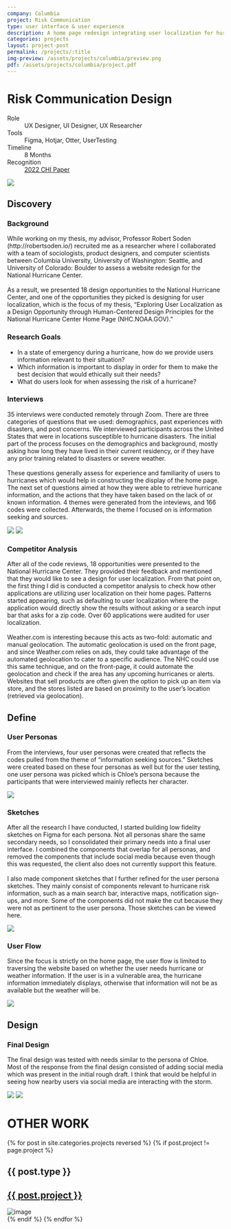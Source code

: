 ```yaml
---
company: Columbia
project: Risk Communication
type: user interface & user experience
description: A home page redesign integrating user localization for hurricane risk communication.
categories: projects
layout: project-post
permalink: /projects/:title
img-preview: /assets/projects/columbia/preview.png
pdf: /assets/projects/columbia/project.pdf
---
```


<!-- Project Section -->
<h1 class="main-title">Risk Communication Design</h1>
<section class="container-section fade-in">
    <div class="project-content">
      <section>
        <dl>
          <div>
            <dt>Role</dt>
            <dd>UX Designer, UI Designer, UX Researcher</dd>
          </div>
          <div>
            <dt>Tools</dt>
            <dd>Figma, Hotjar, Otter, UserTesting</dd>
          </div>
          <div>
            <dt>Timeline</dt>
            <dd>8 Months</dd>
          </div>
          <div>
            <dt>Recognition</dt>
            <dd><a href="https://dl.acm.org/doi/abs/10.1145/3491102.3502101">2022 CHI Paper</a></dd>
          </div>
        </dl>
        <img src="/assets/projects/columbia/columbia-01.png"/>
      </section>
      <section>
        <h2>Discovery</h2>
        <h3>Background</h3>
        <p>While working on my thesis, my advisor, Professor Robert Soden (http://robertsoden.io/) recruited me as a researcher where I collaborated with a team of sociologists, product designers, and computer scientists between Columbia University, University of Washington: Seattle, and University of Colorado: Boulder to assess a website redesign for the National Hurricane Center.
        <br><br>
        As a result, we presented 18 design opportunities to the National Hurricane Center, and one of the opportunities they picked is designing for user localization, which is the focus of my thesis, “Exploring User Localization as a Design Opportunity through Human-Centered Design Principles for the National Hurricane Center Home Page (NHC.NOAA.GOV).”
        </p>
        <h3>Research Goals</h3>
        <ul>
			<li>In a state of emergency during a hurricane, how do we provide users information relevant to their situation?</li>
			<li>Which information is important to display in order for them to make the best decision that would ethically suit their needs?</li>
			<li>What do users look for when assessing the risk of a hurricane?</li>
        </ul>
        <h3>Interviews</h3>
        <p>35 interviews were conducted remotely through Zoom. There are three categories of questions that we used: demographics, past experiences with disasters, and post concerns. We interviewed participants across the United States that were in locations susceptible to hurricane disasters. The initial part of the process focuses on the demographics and background, mostly asking how long they have lived in their current residency, or if they have any prior training related to disasters or severe weather.
        <br><br>
        These questions generally assess for experience and familiarity of users to hurricanes which would help in constructing the display of the home page. The next set of questions aimed at how they were able to retrieve hurricane information, and the actions that they have taken based on the lack of or known information. 4 themes were generated from the inteviews, and 166 codes were collected. Afterwards, the theme I focused on is information seeking and sources.
    	</p>
        <img src="/assets/projects/columbia/columbia-02.png"/>
        <img src="/assets/projects/columbia/columbia-03.png"/>
        <h3>Competitor Analysis</h3>
        <p>After all of the code reviews, 18 opportunities were presented to the National Hurricane Center. They provided their feedback and mentioned that they would like to see a design for user localization. From that point on, the first thing I did is conducted a competitor analysis to check how other applications are utilizing user localization on their home pages. Patterns started appearing, such as defaulting to user localization where the application would directly show the results without asking or a search input bar that asks for a zip code. Over 60 applications were audited for user localization.
        <br><br>
        Weather.com is interesting because this acts as two-fold: automatic and manual geolocation. The automatic geolocation is used on the front page, and since Weather.com relies on ads, they could take advantage of the automated geolocation to cater to a specific audience. The NHC could use this same technique, and on the front-page, it could automate the geolocation and check if the area has any upcoming hurricanes or alerts. Websites that sell products are often given the option to pick up an item via store, and the stores listed are based on proximity to the user’s location (retrieved via geolocation).
    	</p>
      </section>
      <section>
        <h2>Define</h2>
        <h3>User Personas</h3>
        <p>From the interviews, four user personas were created that reflects the codes pulled from the theme of “information seeking sources.” Sketches were created based on these four personas as well but for the user testing, one user persona was picked which is Chloe’s persona because the participants that were interviewed mainly reflects her character.</p>
        <img src="/assets/projects/columbia/columbia-04.png"/>
        <h3>Sketches</h3>
        <p>After all the research I have conducted, I started building low fidelity sketches on Figma for each persona. Not all personas share the same secondary needs, so I consolidated their primary needs into a final user interface. I combined the components that overlap for all personas, and removed the components that include social media because even though this was requested, the client also does not currently support this feature.
        <br><br>
        I also made component sketches that I further refined for the user persona sketches. They mainly consist of components relevant to hurricane risk information, such as a main search bar, interactive maps, notification sign-ups, and more. Some of the components did not make the cut because they were not as pertinent to the user persona. Those sketches can be viewed here.
        </p>
        <img src="/assets/projects/columbia/columbia-05.png"/>
        <h3>User Flow</h3>
        <p>Since the focus is strictly on the home page, the user flow is limited to traversing the website based on whether the user needs hurricane or weather information. If the user is in a vulnerable area, the hurricane information immediately displays, otherwise that information will not be as available but the weather will be.        	
        </p>
        <img src="/assets/projects/columbia/columbia-06.png"/>
      </section>
      <section>
        <h2>Design</h2>
        <h3>Final Design</h3>
        <p>The final design was tested with needs similar to the persona of Chloe. Most of the response from the final design consisted of adding social media which was present in the initial rough draft. I think that would be helpful in seeing how nearby users via social media are interacting with the storm.
        </p>
        <img src="/assets/projects/columbia/columbia-07.png"/>
        <img src="/assets/projects/columbia/columbia-08.png"/>
      </section>
    </div>
</section>

<!-- More Designs -->
<h1 class="main-title">OTHER WORK</h1>
<section class="container-section fade-in">
    <div class="other-design">
        {% for post in site.categories.projects reversed %}
          {% if post.project != page.project %}
            <div class="small-card">
                <div class="description">
                    <h1>{{ post.type }}</h1>      
                    <a class="external-links" temp="{{ post.external_url }}" href="{{ post.url }}">
                        <h2>{{ post.project }}</h2>
                    </a>                      
                </div>
                <img src="{{ post.img-preview }}" alt="image" 
                             id="{{ "-modal-button" | prepend: forloop.index }}">
             </div>
            {% endif %}
        {% endfor %}
    </div>
</section>
